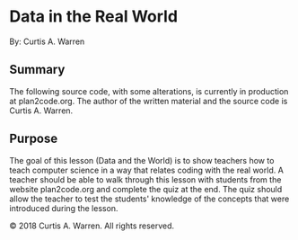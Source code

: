 # Data in the Real World 

By: Curtis A. Warren

## Summary

The following source code, with some alterations, is currently in production at plan2code.org. The author of the written material and the source code is Curtis A. Warren.

## Purpose

The goal of this lesson (Data and the World) is to show teachers how to teach computer science in a way that relates coding with the real world. A teacher should be able to walk through this lesson with students from the website plan2code.org and complete the quiz at the end. The quiz should allow the teacher to test the students' knowledge of the concepts that were introduced during the lesson.

© 2018 Curtis A. Warren. All rights reserved.
